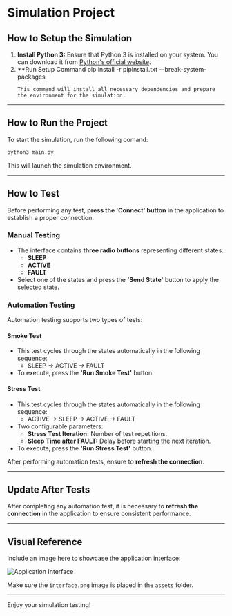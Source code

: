 # Simulation Project

## How to Setup the Simulation

1. **Install Python 3:** Ensure that Python 3 is installed on your system. You can download it from [Python's official website](https://www.python.org/).
2. **Run Setup Command
   pip install -r pipinstall.txt --break-system-packages
   ```
   This command will install all necessary dependencies and prepare the environment for the simulation.

---

## How to Run the Project

To start the simulation, run the following comand:
```bash
python3 main.py
```

This will launch the simulation environment.

---

## How to Test

Before performing any test, **press the 'Connect' button** in the application to establish a proper connection.

### Manual Testing
- The interface contains **three radio buttons** representing different states:
  - **SLEEP**
  - **ACTIVE**
  - **FAULT**
- Select one of the states and press the **'Send State'** button to apply the selected state.

### Automation Testing
Automation testing supports two types of tests:

#### **Smoke Test**
- This test cycles through the states automatically in the following sequence:
  - SLEEP → ACTIVE → FAULT
- To execute, press the **'Run Smoke Test'** button.

#### **Stress Test**
- This test cycles through the states automatically in the following sequence:
  - ACTIVE → SLEEP → ACTIVE → FAULT
- Two configurable parameters:
  - **Stress Test Iteration:** Number of test repetitions.
  - **Sleep Time after FAULT:** Delay before starting the next iteration.
- To execute, press the **'Run Stress Test'** button.

After performing automation tests, ensure to **refresh the connection**.

---

## Update After Tests
After completing any automation test, it is necessary to **refresh the connection** in the application to ensure consistent performance.

---

## Visual Reference
Include an image here to showcase the application interface:

![Application Interface](assets/interface.png)

Make sure the `interface.png` image is placed in the `assets` folder.

---

Enjoy your simulation testing!
